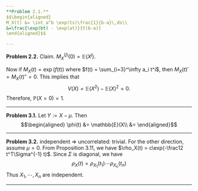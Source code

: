 ```yaml
---
**Problem 2.1.** 
$$\begin{aligned} 
M_X(t) &= \int_a^b \exp(ts)\frac{1}{b-a}\,ds\\
&=\frac{\exp(bt) - \exp(at)}{t(b-a)}
\end{aligned}$$

---
```

**Problem 2.2.** 
Claim. $M_X^{(j)}(0) = \mathbb{E}(X^j)$.

Now if $M_X(t) = \exp(f(t))$ where $f(t) = \sum_{i=3}^\infty a_i t^i$, then $M_X(t)' = M_X(t)'' = 0$. This implies that 
$$V(X) = \mathbb{E}(X^2) - \mathbb{E}(X)^2=0.$$
Therefore, $\mathbb{P}(X = 0)=1$.  

---

**Problem 3.1.**  Let $Y := X -\mu$. Then 
$$\begin{aligned}
\phi(t) &= \mathbb{E}(X\\
&=
\end{aligned}$$

---

**Problem 3.2.**  independent $\Rightarrow$ uncorrelated: trivial.
For the other direction,  assume $\mu=0$. From Proposition 3.11, we have $\rho_X(t) = c\exp(-\frac12 t^T\Sigma^{-1} t)$. Since $\Sigma$ is diagonal, we have
$$\rho_X(t) = \rho_{X_1}(t_1) \cdots \rho_{X_n}(t_n)$$
Thus $X_1,\cdots,X_n$ are independent.

---
<!--stackedit_data:
eyJoaXN0b3J5IjpbMTI1NDE4ODM2MCwtMTIwOTg2NDU3Nyw0Mz
U1NzA2NCwtMTI1NjYyNjY4Myw5MDI0MzMxNTgsMTEwMjI1NDg4
NF19
-->